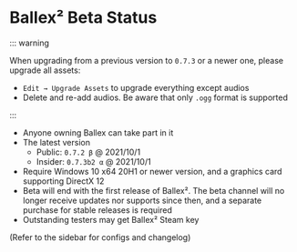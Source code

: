 # Ballex² Beta Status

::: warning

When upgrading from a previous version to `0.7.3` or a newer one, please upgrade all assets:

- `Edit → Upgrade Assets` to upgrade everything except audios
- Delete and re-add audios. Be aware that only `.ogg` format is supported

:::

- Anyone owning Ballex can take part in it
- The latest version
  - Public: `0.7.2 β` @ 2021/10/1
  - Insider: `0.7.3b2 α` @ 2021/10/1
- Require Windows 10 x64 20H1 or newer version, and a graphics card supporting DirectX 12
- Beta will end with the first release of Ballex². The beta channel will no longer receive updates nor supports since then, and a separate purchase for stable releases is required
- Outstanding testers may get Ballex² Steam key

(Refer to the sidebar for configs and changelog)
